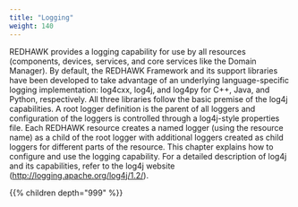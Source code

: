 ```yaml
---
title: "Logging"
weight: 140
---
```


REDHAWK provides a logging capability for use by all resources (components, devices, services, and core services like the Domain Manager). By default, the REDHAWK Framework and its support libraries have been developed to take advantage of an underlying language-specific logging implementation: log4cxx, log4j, and log4py for C++, Java, and Python, respectively. All three libraries follow the basic premise of the log4j capabilities. A root logger definition is the parent of all loggers and configuration of the loggers is controlled through a log4j-style properties file. Each REDHAWK resource creates a named logger (using the resource name) as a child of the root logger with additional loggers created as child loggers for different parts of the resource. This chapter explains how to configure and use the logging capability. For a detailed description of log4j and its capabilities, refer to the log4j website (<http://logging.apache.org/log4j/1.2/>).

{{% children depth="999" %}}
